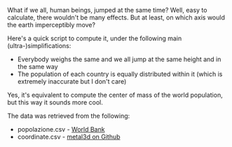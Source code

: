What if we all, human beings, jumped at the same time? Well, easy to calculate, there wouldn't be many effects. But at least, on which axis would the earth imperceptibly move?

Here's a quick script to compute it, under the following main (ultra-)simplifications:
- Everybody weighs the same and we all jump at the same height and in the same way
- The population of each country is equally distributed within it (which is extremely inaccurate but I don't care)

Yes, it's equivalent to compute the center of mass of the world population, but this way it sounds more cool.



The data was retrieved from the following:
- popolazione.csv - [World Bank](https://data.worldbank.org/indicator/SP.POP.TOTL)
- coordinate.csv - [metal3d on Github](https://gist.github.com/metal3d/5b925077e66194551df949de64e910f6)
